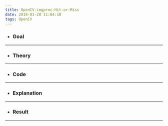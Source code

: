 ```yaml
---
title: OpenCV-imgproc-Hit-or-Miss
date: 2018-01-28 11:04:18
tags: OpenCV
---
```

- ### Goal

---
- ### Theory

---
- ### Code

---
- ### Explanation

---
- ### Result

---
